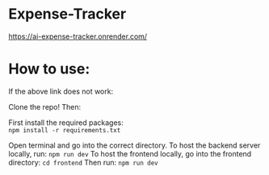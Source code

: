 # Expense-Tracker
https://ai-expense-tracker.onrender.com/
# How to use:
If the above link does not work:

Clone the repo! Then:

First install the required packages: <br/>
`npm install -r requirements.txt`

Open terminal and go into the correct directory.
To host the backend server locally, run:
`npm run dev`
To host the frontend locally, go into the frontend directory:
`cd frontend`
Then run:
`npm run dev`





